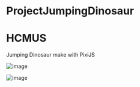 # ProjectJumpingDinosaur
# HCMUS

Jumping Dinosaur make with PixiJS

![image](https://user-images.githubusercontent.com/63902542/166087906-4ed91438-33f1-48a9-aa9d-7671cc32c2ea.png)

![image](https://user-images.githubusercontent.com/63902542/166087920-5d6aa4b4-d097-47dd-97eb-86972c1f9e93.png)


